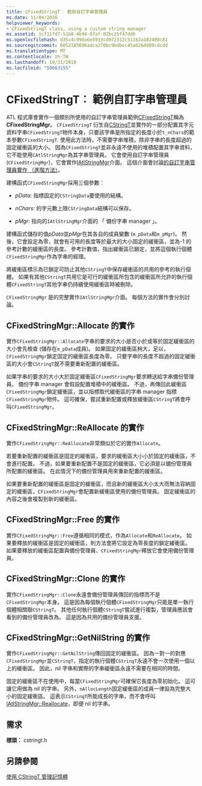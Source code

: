 ```yaml
---
title: CFixedStringT︰ 範例自訂字串管理員
ms.date: 11/04/2016
helpviewer_keywords:
- CFixedStringT class, using a custom string manager
ms.assetid: 1cf11fd7-51b8-4b94-87af-02bc25f47dd6
ms.openlocfilehash: d35c4c998a6e5913cd972312c511b2a102480c81
ms.sourcegitcommit: 6052185696adca270bc9bdbec45a626dd89cdcdd
ms.translationtype: MT
ms.contentlocale: zh-TW
ms.lasthandoff: 10/31/2018
ms.locfileid: "50663155"
---
```

# <a name="cfixedstringt-example-of-a-custom-string-manager"></a>CFixedStringT︰ 範例自訂字串管理員

ATL 程式庫會實作一個類別所使用的自訂字串管理員範例[CFixedStringT](../atl-mfc-shared/reference/cfixedstringt-class.md)稱為**CFixedStringMgr**。 `CFixedStringT` 衍生自[CStringT](../atl-mfc-shared/reference/cstringt-class.md)並實作的一部分配置其字元資料字串`CFixedStringT`物件本身，只要該字串是所指定的長度小於`t_nChars`的範本參數`CFixedStringT`. 使用此方法時，不需要字串堆積，除非字串的長度超過的固定緩衝區的大小。 因為`CFixedStringT`並非永遠不使用的堆積配置其字串資料，它不能使用`CAtlStringMgr`為其字串管理員。 它會使用自訂字串管理員 (`CFixedStringMgr`)，它會實作[IAtlStringMgr](../atl-mfc-shared/reference/iatlstringmgr-class.md)介面。 這個介面會討論[的自訂字串管理員實作 （進階方法）](../atl-mfc-shared/implementation-of-a-custom-string-manager-advanced-method.md)。

建構函式`CFixedStringMgr`採用三個參數：

- *pData:* 指標固定的`CStringData`要使用的結構。

- *nChars:* 的字元數上限`CStringData`結構可以保存。

- *pMgr:* 指向的`IAtlStringMgr`介面的 「 備份字串 manager 」。

建構函式儲存的值*pData*並*pMgr*在其各自的成員變數 (`m_pData`和`m_pMgr`)。 然後，它會設定為零，就會有可用的長度等於最大的大小固定的緩衝區，並為-1 的參考計數的緩衝區的長度。 參考計數值，指出緩衝區已鎖定，並將這個執行個體`CFixedStringMgr`作為字串的經理。

將緩衝區標示為已鎖定可防止其他`CStringT`中保存緩衝區的共用的參考的執行個體。 如果有其他`CStringT`共用它是可行的緩衝區所包含的緩衝區所允許的執行個體`CFixedStringT`其他字串仍持續使用緩衝區時被刪除。

`CFixedStringMgr` 是的完整實作`IAtlStringMgr`介面。 每個方法的實作會分別討論。

## <a name="implementation-of-cfixedstringmgrallocate"></a>CFixedStringMgr::Allocate 的實作

實作`CFixedStringMgr::Allocate`字串的要求的大小是否小於或等於固定緩衝區的大小會先檢查 (儲存在`m_pData`成員)。 如果固定的緩衝區夠大，足以，`CFixedStringMgr`鎖定固定的緩衝區長度為零。 只要字串的長度不超過的固定緩衝區的大小會`CStringT`就不需要重新配置的緩衝區。

如果字串的要求的大小大於固定緩衝區`CFixedStringMgr`要求轉送給字串備份管理員。 備份字串 manager 會假設配置堆積中的緩衝區。 不過，再傳回此緩衝區`CFixedStringMgr`鎖定緩衝區，並以指標取代緩衝區的字串 manager 指標`CFixedStringMgr`物件。 這可確保，嘗試重新配置或釋放緩衝區`CStringT`將會呼叫`CFixedStringMgr`。

## <a name="implementation-of-cfixedstringmgrreallocate"></a>CFixedStringMgr::ReAllocate 的實作

實作`CFixedStringMgr::ReAllocate`非常類似於它的實作`Allocate`。

若要重新配置的緩衝區是固定的緩衝區，要求的緩衝區大小小於固定的緩衝區，不會進行配置。 不過，如果要重新配置不是固定的緩衝區，它必須是以備份管理員所配置的緩衝區。 在此情況下的備份管理員用來重新配置的緩衝區。

如果要重新配置的緩衝區是固定的緩衝區，而且新的緩衝區大小太大而無法容納固定的緩衝區，`CFixedStringMgr`會配置新緩衝區使用的備份管理員。 固定緩衝區的內容之後會複製到新的緩衝區。

## <a name="implementation-of-cfixedstringmgrfree"></a>CFixedStringMgr::Free 的實作

實作`CFixedStringMgr::Free`遵循相同的模式，作為`Allocate`和`ReAllocate`。 如果要釋放的緩衝區是固定的緩衝區，則方法會將它設定為零長度的鎖定緩衝區。 如果要釋放的緩衝區配置與備份管理員、`CFixedStringMgr`釋放它會使用備份管理員。

## <a name="implementation-of-cfixedstringmgrclone"></a>CFixedStringMgr::Clone 的實作

實作`CFixedStringMgr::Clone`永遠會備份管理員傳回的指標而不是`CFixedStringMgr`本身。 這是因為每個執行個體`CFixedStringMgr`只能是單一執行個體相關聯`CStringT`。 其他任何執行個體`CStringT`嘗試進行複製，管理員應該會看到的備份管理員改為。 這是因為共用的備份管理員支援。

## <a name="implementation-of-cfixedstringmgrgetnilstring"></a>CFixedStringMgr::GetNilString 的實作

實作`CFixedStringMgr::GetNilString`傳回固定的緩衝區。 因為一對一的對應`CFixedStringMgr`並`CStringT`，指定的執行個體`CStringT`永遠不會一次使用一個以上的緩衝區。 因此，nil 字串和實際的字串緩衝區永遠不需要在相同的時間。

固定的緩衝區不在使用中，每當`CFixedStringMgr`可確保它長度為零初始化。 這可讓它用做為 nil 的字串。 另外，`nAllocLength`固定緩衝區的成員一律設為完整大小的固定緩衝區。 這表示`CStringT`所能成長的字串，而不會呼叫[IAtlStringMgr::Reallocate](../atl-mfc-shared/reference/iatlstringmgr-class.md#reallocate)，即便 nil 的字串。

## <a name="requirements"></a>需求

**標頭：** cstringt.h

## <a name="see-also"></a>另請參閱

[使用 CStringT 管理記憶體](../atl-mfc-shared/memory-management-with-cstringt.md)

